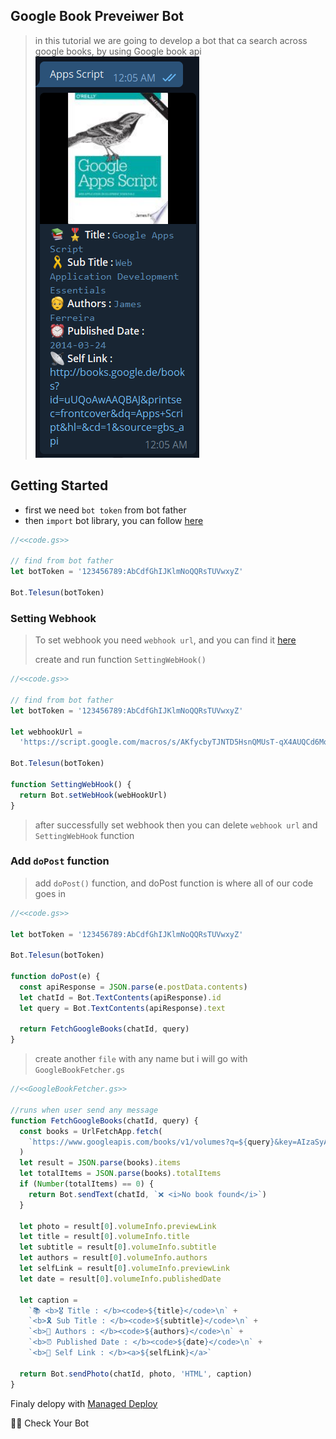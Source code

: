 ## Google Book Preveiwer Bot

> in this tutorial we are going to develop a bot that ca search across google books, by using Google book api
> ![Result](../../assets/example/googlebook.png)

## Getting Started

- first we need `bot token` from bot father
- then `import` bot library, you can follow [here](https://github.com/abdiu34567/telesun.js/blob/main/Getting%20Started%20With%20App%20Script.md)

```js
//<<code.gs>>

// find from bot father
let botToken = '123456789:AbCdfGhIJKlmNoQQRsTUVwxyZ'

Bot.Telesun(botToken)
```

### Setting Webhook

> To set webhook you need `webhook url`, and you can find it [here](https://github.com/abdiu34567/telesun.js/blob/main/Deployments/First%20Time%20Deployment.md)
>
> create and run function `SettingWebHook()`

```js
//<<code.gs>>

// find from bot father
let botToken = '123456789:AbCdfGhIJKlmNoQQRsTUVwxyZ'

let webhookUrl =
  'https://script.google.com/macros/s/AKfycbyTJNTD5HsnQMUsT-qX4AUQCd6Moex3zyf9cgdmlzly-mPxmlRlaxzt8lKhljq1zr6Ow/exec'

Bot.Telesun(botToken)

function SettingWebHook() {
  return Bot.setWebHook(webHookUrl)
}
```

> after successfully set webhook then you can delete `webhook url` and `SettingWebHook` function

### Add `doPost` function

> add `doPost()` function, and doPost function is where all of our code goes in

```js
//<<code.gs>>

let botToken = '123456789:AbCdfGhIJKlmNoQQRsTUVwxyZ'

Bot.Telesun(botToken)

function doPost(e) {
  const apiResponse = JSON.parse(e.postData.contents)
  let chatId = Bot.TextContents(apiResponse).id
  let query = Bot.TextContents(apiResponse).text

  return FetchGoogleBooks(chatId, query)
}
```

> create another `file` with any name but i will go with `GoogleBookFetcher.gs`

```js
//<<GoogleBookFetcher.gs>>

//runs when user send any message
function FetchGoogleBooks(chatId, query) {
  const books = UrlFetchApp.fetch(
    `https://www.googleapis.com/books/v1/volumes?q=${query}&key=AIzaSyARWN-E4fPF-Qqva71wyLelQtO51Ysb81Y&country=DE`
  )
  let result = JSON.parse(books).items
  let totalItems = JSON.parse(books).totalItems
  if (Number(totalItems) == 0) {
    return Bot.sendText(chatId, `❌ <i>No book found</i>`)
  }

  let photo = result[0].volumeInfo.previewLink
  let title = result[0].volumeInfo.title
  let subtitle = result[0].volumeInfo.subtitle
  let authors = result[0].volumeInfo.authors
  let selfLink = result[0].volumeInfo.previewLink
  let date = result[0].volumeInfo.publishedDate

  let caption =
    `📚 <b>🎖 Title : </b><code>${title}</code>\n` +
    `<b>🎗 Sub Title : </b><code>${subtitle}</code>\n` +
    `<b>🧓 Authors : </b><code>${authors}</code>\n` +
    `<b>⏰ Published Date : </b><code>${date}</code>\n` +
    `<b>📡 Self Link : </b><a>${selfLink}</a>`

  return Bot.sendPhoto(chatId, photo, 'HTML', caption)
}
```

Finaly delopy with [Managed Deploy](https://github.com/abdiu34567/telesun.js/blob/main/Deployments/Manage%20Deployment.md)

🌟💪 Check Your Bot
